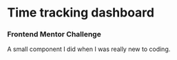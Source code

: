 # Time tracking dashboard

### Frontend Mentor Challenge

A small component I did when I was really new to coding.
